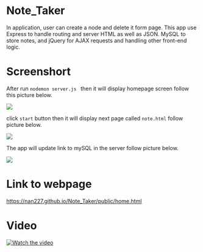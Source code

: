 # Note_Taker

In application, user can create a node and delete it form page. This app use Express to handle routing and server HTML as well as JSON. MySQL to store notes, and jQuery for AJAX requests and handling other front-end logic.

# Screenshort

After run ```nodemon server.js ``` then it will display homepage screen follow this picture below.

![](img/screenShot1)

click `start` button then it will display next page called `note.html` follow picture below.

![](img/screenShot2)

The app will update link to mySQL in the server follow picture below.

![](img/screenShot3)

# Link to webpage

https://nan227.github.io/Note_Taker/public/home.html


# Video

[![Watch the video](https://img.youtube.com/vi/c1QXQlRGxp8/default.jpg)](https://youtu.be/c1QXQlRGxp8)


